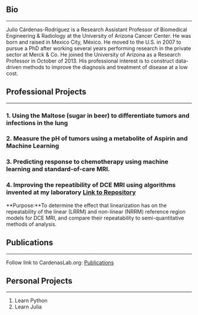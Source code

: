 ## Bio
-------------------------
Julio Cárdenas-Rodríguez is a Research Assistant Professor of Biomedical Engineering & Radiology at the University of Arizona Cancer Center.  He was born and raised in Mexico City, México. He moved to the U.S. in 2007 to pursue a PhD after working several years performing research in the private sector at Merck & Co. He joined the University of Arizona as a Research Professor in October of 2013.
His professional interest is to construct data-driven methods to improve the diagnosis and treatment of disease at a low cost.  

## Professional Projects
-------------------------
### 1. Using the Maltose (sugar in beer) to differentiate tumors and infections in the lung

### 2. Measure the pH of tumors using a metabolite of Aspirin and Machine Learning

### 3. Predicting response to chemotherapy using machine learning and standard-of-care MRI.

### 4. Improving the repeatibility of DCE MRI using algorithms invented at my laboratory [Link to Repository](https://github.com/JCardenasRdz/Gage-repeatability-DCE-MRI)  
**Purpose:**To determine the effect that linearization has on the repeatability of the linear (LRRM) and non-linear (NRRM) reference region models for DCE MRI, and compare their repeatability to semi-quantitative methods of analysis.    

## Publications
-------------------------
Follow link to CardenasLab.org: [Publications](http://www.cardenaslab.org/publications.html)

## Personal Projects
-------------------------
1. Learn Python
2. Learn Julia
